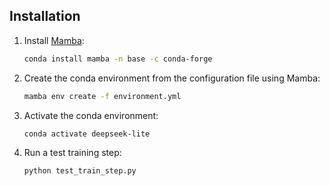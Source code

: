 ## Installation

1. Install [Mamba](https://github.com/mamba-org/mamba):
    ```bash
    conda install mamba -n base -c conda-forge
    ```

2. Create the conda environment from the configuration file using Mamba:
    ```bash
    mamba env create -f environment.yml
    ```

3. Activate the conda environment:
    ```bash
    conda activate deepseek-lite
    ```

4. Run a test training step:
    ```bash
    python test_train_step.py
    ```
